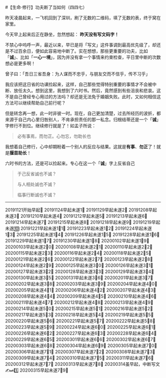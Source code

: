 #【生命⋅修行】功夫断了当如何（四四七）

昨天凌晨起来，一飞机回到了深圳，刷了无数的二维码，填了无数的表，终于窝在家里。

今天早上起来后正在静坐，忽然想起：
**昨天没有写文码字！**

不禁心中呜呼一声，最近以来，早已是将「写文」这件事调到最高优先级了，却还是不过百余日，便如此容易地中断了。实在想想，那些更重要的功夫，比如「**诚**」、比如「**一心一境**」，因为并没有拿一个事情来约束检查，平日里中断的次数想必是更多啊！

曾子曰：「吾日三省吾身：为人谋而不忠乎，与朋友交而不信乎，传不习乎」

我应该把这日省的功课捡起来，这样，自己那些觉得特别重要的事情才不会被中断、放任太久。想到这里，我想到了六时书。然后，竟然感到有些沮丧和悲哀。这不是自己曾经专心用过的方法吗？却还是无法免于婚姻失败。此时，又如何相信这方法可以继续帮助自己前行呢？

但是转念再一想，此一时非彼一时。现在，自己更加清楚，过去所经历的波折，都来源于自己内心里归咎别人，不肯承担责任的那一私念。归根结蒂还是一个「**诚**」字修行不到位。继续修行就是了！如孟子所说：

> 必有事焉，而勿正。心勿忘，勿助长也

我想着自己修行，心中却期盼着一个别人的反应与结果。这就是**有事**、**勿正**了！就是**揠苗助长**！

六时书的方法，还是可以捡起来。专心在这一个「**诚**」字上反省自己

> 于己反省诚也不诚？
>
> 与人相处诚也不诚？
>
> 临事行断诚也不诚？

----

20191121开始早起💪
20191124早起未遂1⃣️
20191129早起未遂2⃣️
20191208早起未遂3⃣️
20191210早起未遂4⃣️
20191212早起未遂5⃣️
20191213早起未遂6⃣️
20191214早起未遂7⃣️
20191215早起未遂8⃣️
20191218早起未遂9⃣️
20191219早起未遂🔟
20191221早起未遂1⃣️1⃣️
20191223早起未遂1⃣️2⃣️
20191224早起未遂1⃣️3⃣️
20191225早起未遂1⃣️4⃣️
20191226早起未遂1⃣️5⃣️
20191228早起未遂1⃣️6⃣️
20191229早起未遂1⃣️7⃣️
20191230早起未遂1⃣️8⃣️
20200102早起未遂1⃣️9⃣️
20200103早起未遂2⃣️0⃣️
20200108早起未遂2⃣️1⃣️
20200110早起未遂2⃣️2⃣️
20200115早起未遂2⃣️3⃣️
20200116早起未遂2⃣️4⃣️
20200118早起未遂2⃣️5⃣️
20200121早起未遂2⃣️6⃣️
20200122早起未遂2⃣️7⃣️
20200123早起未遂2⃣️8⃣️
20200124早起未遂2⃣️9⃣️
20200125早起未遂3⃣️0⃣️
20200126早起未遂3⃣️1⃣️
20200127早起未遂3⃣️2⃣️
20200128早起未遂3⃣️3⃣️
20200129早起未遂3⃣️4⃣️
20200130早起未遂3⃣️5⃣️
20200131早起未遂3⃣️6⃣️
20200201早起未遂3⃣️7⃣️
20200202早起未遂3⃣️8⃣️
20200203早起未遂3⃣️9⃣️
20200204早起未遂4⃣️0⃣️
20200205早起未遂4⃣️1⃣️
20200206早起未遂4⃣️2⃣️
20200207早起未遂4⃣️3⃣️
20200208早起未遂4⃣️4⃣️
20200209早起未遂4⃣️5⃣️
20200210早起未遂4⃣️6⃣️
20200211早起未遂4⃣️7⃣️
20200212早起未遂4⃣️8⃣️
20200213早起未遂4⃣️9⃣️
20200214早起未遂5⃣️0⃣️
20200215早起未遂5⃣️1⃣️
20200216早起未遂5⃣️2⃣️
20200217早起未遂5⃣️3⃣️
20200218早起未遂5⃣️4⃣️
20200219早起未遂5⃣️5⃣️
20200220早起未遂5⃣️6⃣️
20200221早起未遂5⃣️7⃣️
20200222早起未遂5⃣️8⃣️
20200223早起未遂5⃣️9⃣️
20200224早起未遂6⃣️0⃣️
20200225早起未遂6⃣️1⃣️
20200226早起未遂6⃣️2⃣️
20200227早起未遂6⃣️3⃣️
20200228早起未遂6⃣️4⃣️
20200229早起未遂6⃣️5⃣️
20200301早起未遂6⃣️6⃣️
20200302早起未遂6⃣️7⃣️
20200303早起未遂6⃣️8⃣️
20200304早起未遂6⃣️9⃣️
20200305早起未遂7⃣️0⃣️
20200306早起未遂7⃣️1⃣️
20200307早起未遂7⃣️2⃣️
20200308早起未遂7⃣️3⃣️
20200309早起未遂7⃣️4⃣️
20200310早起未遂7⃣️5⃣️
20200311早起未遂7⃣️6⃣️
20200312早起未遂7⃣️7⃣️
20200313早起未遂7⃣️8⃣️
20200314虽早起，中断写文✍️⏯1️⃣
20200315早起未遂7⃣️9⃣️